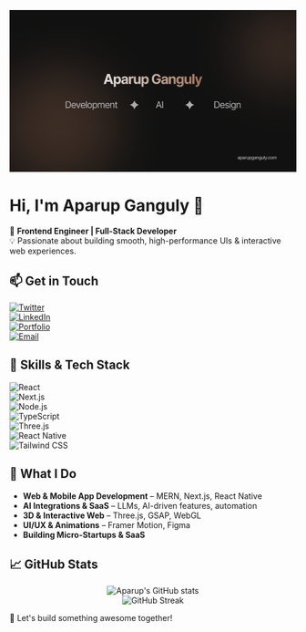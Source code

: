 ![Aparup Ganguly](https://github.com/aparupganguly/aparupganguly/blob/main/banner.png)

# Hi, I'm Aparup Ganguly 👋  

🚀 **Frontend Engineer | Full-Stack Developer**  
💡 Passionate about building smooth, high-performance UIs & interactive web experiences.  

## 📫 Get in Touch  
[![Twitter](https://img.shields.io/badge/-Twitter-1DA1F2?style=flat&logo=twitter&logoColor=white)](https://x.com/aparup)  
[![LinkedIn](https://img.shields.io/badge/-LinkedIn-0077B5?style=flat&logo=linkedin&logoColor=white)](https://linkedin.com/in/aparup-ganguly-90a307223)  
[![Portfolio](https://img.shields.io/badge/-Portfolio-FF5722?style=flat&logo=firefox&logoColor=white)](https://aparupganguly.com)  
[![Email](https://img.shields.io/badge/-Email-D14836?style=flat&logo=gmail&logoColor=white)](mailto:aparupganguly86@gmail.com)  

## 🌟 Skills & Tech Stack  
![React](https://img.shields.io/badge/-React-61DAFB?style=flat&logo=react&logoColor=white)  
![Next.js](https://img.shields.io/badge/-Next.js-000000?style=flat&logo=next.js&logoColor=white)  
![Node.js](https://img.shields.io/badge/-Node.js-339933?style=flat&logo=node.js&logoColor=white)  
![TypeScript](https://img.shields.io/badge/-TypeScript-3178C6?style=flat&logo=typescript&logoColor=white)  
![Three.js](https://img.shields.io/badge/-Three.js-000000?style=flat&logo=three.js&logoColor=white)  
![React Native](https://img.shields.io/badge/-React%20Native-61DAFB?style=flat&logo=react&logoColor=white)  
![Tailwind CSS](https://img.shields.io/badge/-TailwindCSS-06B6D4?style=flat&logo=tailwind-css&logoColor=white)  

## 🚀 What I Do  
- **Web & Mobile App Development** – MERN, Next.js, React Native  
- **AI Integrations & SaaS** – LLMs, AI-driven features, automation  
- **3D & Interactive Web** – Three.js, GSAP, WebGL  
- **UI/UX & Animations** – Framer Motion, Figma  
- **Building Micro-Startups & SaaS**  

## 📈 GitHub Stats  
<p align="center">
  <img src="https://github-readme-stats.vercel.app/api?username=aparupganguly&show_icons=true&theme=radical" alt="Aparup's GitHub stats" />
  <br />
  <img src="https://github-readme-streak-stats.herokuapp.com/?user=aparupganguly&theme=radical" alt="GitHub Streak" />
</p>

🧩 Let's build something awesome together!  
